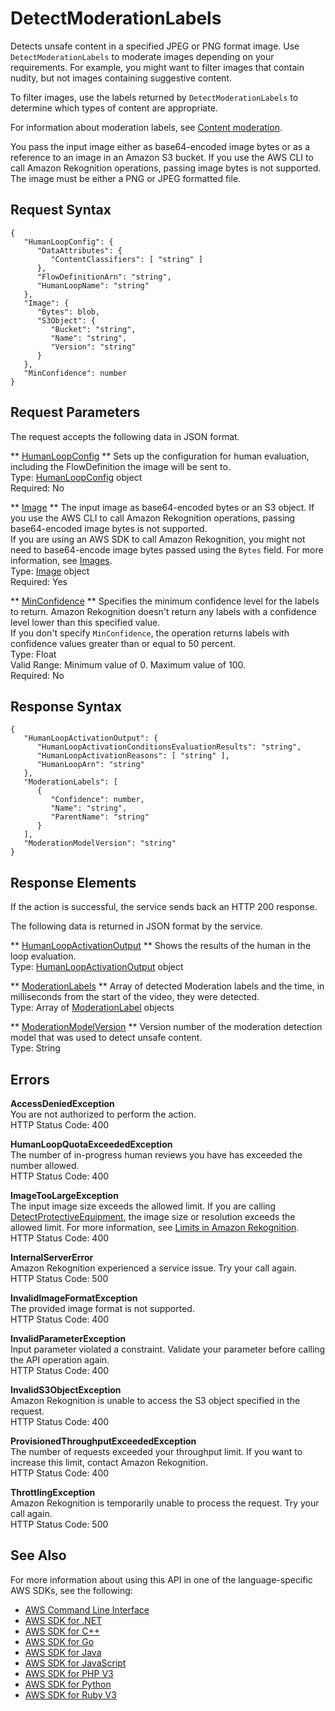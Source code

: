 # DetectModerationLabels<a name="API_DetectModerationLabels"></a>

Detects unsafe content in a specified JPEG or PNG format image\. Use `DetectModerationLabels` to moderate images depending on your requirements\. For example, you might want to filter images that contain nudity, but not images containing suggestive content\.

To filter images, use the labels returned by `DetectModerationLabels` to determine which types of content are appropriate\.

For information about moderation labels, see [Content moderation](moderation.md)\.

You pass the input image either as base64\-encoded image bytes or as a reference to an image in an Amazon S3 bucket\. If you use the AWS CLI to call Amazon Rekognition operations, passing image bytes is not supported\. The image must be either a PNG or JPEG formatted file\. 

## Request Syntax<a name="API_DetectModerationLabels_RequestSyntax"></a>

```
{
   "HumanLoopConfig": { 
      "DataAttributes": { 
         "ContentClassifiers": [ "string" ]
      },
      "FlowDefinitionArn": "string",
      "HumanLoopName": "string"
   },
   "Image": { 
      "Bytes": blob,
      "S3Object": { 
         "Bucket": "string",
         "Name": "string",
         "Version": "string"
      }
   },
   "MinConfidence": number
}
```

## Request Parameters<a name="API_DetectModerationLabels_RequestParameters"></a>

The request accepts the following data in JSON format\.

 ** [HumanLoopConfig](#API_DetectModerationLabels_RequestSyntax) **   <a name="rekognition-DetectModerationLabels-request-HumanLoopConfig"></a>
Sets up the configuration for human evaluation, including the FlowDefinition the image will be sent to\.  
Type: [HumanLoopConfig](API_HumanLoopConfig.md) object  
Required: No

 ** [Image](#API_DetectModerationLabels_RequestSyntax) **   <a name="rekognition-DetectModerationLabels-request-Image"></a>
The input image as base64\-encoded bytes or an S3 object\. If you use the AWS CLI to call Amazon Rekognition operations, passing base64\-encoded image bytes is not supported\.   
If you are using an AWS SDK to call Amazon Rekognition, you might not need to base64\-encode image bytes passed using the `Bytes` field\. For more information, see [Images](images-information.md)\.  
Type: [Image](API_Image.md) object  
Required: Yes

 ** [MinConfidence](#API_DetectModerationLabels_RequestSyntax) **   <a name="rekognition-DetectModerationLabels-request-MinConfidence"></a>
Specifies the minimum confidence level for the labels to return\. Amazon Rekognition doesn't return any labels with a confidence level lower than this specified value\.  
If you don't specify `MinConfidence`, the operation returns labels with confidence values greater than or equal to 50 percent\.  
Type: Float  
Valid Range: Minimum value of 0\. Maximum value of 100\.  
Required: No

## Response Syntax<a name="API_DetectModerationLabels_ResponseSyntax"></a>

```
{
   "HumanLoopActivationOutput": { 
      "HumanLoopActivationConditionsEvaluationResults": "string",
      "HumanLoopActivationReasons": [ "string" ],
      "HumanLoopArn": "string"
   },
   "ModerationLabels": [ 
      { 
         "Confidence": number,
         "Name": "string",
         "ParentName": "string"
      }
   ],
   "ModerationModelVersion": "string"
}
```

## Response Elements<a name="API_DetectModerationLabels_ResponseElements"></a>

If the action is successful, the service sends back an HTTP 200 response\.

The following data is returned in JSON format by the service\.

 ** [HumanLoopActivationOutput](#API_DetectModerationLabels_ResponseSyntax) **   <a name="rekognition-DetectModerationLabels-response-HumanLoopActivationOutput"></a>
Shows the results of the human in the loop evaluation\.  
Type: [HumanLoopActivationOutput](API_HumanLoopActivationOutput.md) object

 ** [ModerationLabels](#API_DetectModerationLabels_ResponseSyntax) **   <a name="rekognition-DetectModerationLabels-response-ModerationLabels"></a>
Array of detected Moderation labels and the time, in milliseconds from the start of the video, they were detected\.  
Type: Array of [ModerationLabel](API_ModerationLabel.md) objects

 ** [ModerationModelVersion](#API_DetectModerationLabels_ResponseSyntax) **   <a name="rekognition-DetectModerationLabels-response-ModerationModelVersion"></a>
Version number of the moderation detection model that was used to detect unsafe content\.  
Type: String

## Errors<a name="API_DetectModerationLabels_Errors"></a>

 **AccessDeniedException**   
You are not authorized to perform the action\.  
HTTP Status Code: 400

 **HumanLoopQuotaExceededException**   
The number of in\-progress human reviews you have has exceeded the number allowed\.  
HTTP Status Code: 400

 **ImageTooLargeException**   
The input image size exceeds the allowed limit\. If you are calling [DetectProtectiveEquipment](API_DetectProtectiveEquipment.md), the image size or resolution exceeds the allowed limit\. For more information, see [Limits in Amazon Rekognition](limits.md)\.   
HTTP Status Code: 400

 **InternalServerError**   
Amazon Rekognition experienced a service issue\. Try your call again\.  
HTTP Status Code: 500

 **InvalidImageFormatException**   
The provided image format is not supported\.   
HTTP Status Code: 400

 **InvalidParameterException**   
Input parameter violated a constraint\. Validate your parameter before calling the API operation again\.  
HTTP Status Code: 400

 **InvalidS3ObjectException**   
Amazon Rekognition is unable to access the S3 object specified in the request\.  
HTTP Status Code: 400

 **ProvisionedThroughputExceededException**   
The number of requests exceeded your throughput limit\. If you want to increase this limit, contact Amazon Rekognition\.  
HTTP Status Code: 400

 **ThrottlingException**   
Amazon Rekognition is temporarily unable to process the request\. Try your call again\.  
HTTP Status Code: 500

## See Also<a name="API_DetectModerationLabels_SeeAlso"></a>

For more information about using this API in one of the language\-specific AWS SDKs, see the following:
+  [AWS Command Line Interface](https://docs.aws.amazon.com/goto/aws-cli/rekognition-2016-06-27/DetectModerationLabels) 
+  [AWS SDK for \.NET](https://docs.aws.amazon.com/goto/DotNetSDKV3/rekognition-2016-06-27/DetectModerationLabels) 
+  [AWS SDK for C\+\+](https://docs.aws.amazon.com/goto/SdkForCpp/rekognition-2016-06-27/DetectModerationLabels) 
+  [AWS SDK for Go](https://docs.aws.amazon.com/goto/SdkForGoV1/rekognition-2016-06-27/DetectModerationLabels) 
+  [AWS SDK for Java](https://docs.aws.amazon.com/goto/SdkForJava/rekognition-2016-06-27/DetectModerationLabels) 
+  [AWS SDK for JavaScript](https://docs.aws.amazon.com/goto/AWSJavaScriptSDK/rekognition-2016-06-27/DetectModerationLabels) 
+  [AWS SDK for PHP V3](https://docs.aws.amazon.com/goto/SdkForPHPV3/rekognition-2016-06-27/DetectModerationLabels) 
+  [AWS SDK for Python](https://docs.aws.amazon.com/goto/boto3/rekognition-2016-06-27/DetectModerationLabels) 
+  [AWS SDK for Ruby V3](https://docs.aws.amazon.com/goto/SdkForRubyV3/rekognition-2016-06-27/DetectModerationLabels) 